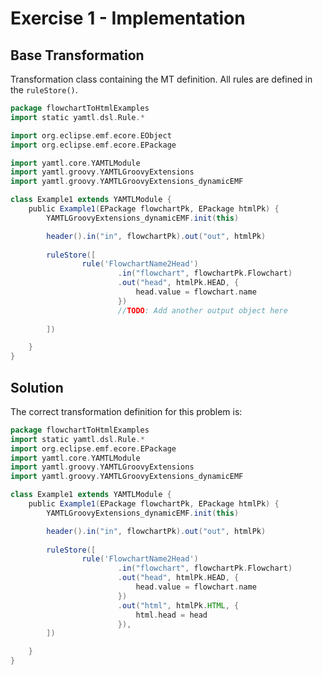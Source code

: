 # Exercise 1 - Implementation

## Base Transformation

Transformation class containing the MT definition. All rules are defined in the `ruleStore()`.

``` groovy
package flowchartToHtmlExamples
import static yamtl.dsl.Rule.*

import org.eclipse.emf.ecore.EObject
import org.eclipse.emf.ecore.EPackage

import yamtl.core.YAMTLModule
import yamtl.groovy.YAMTLGroovyExtensions
import yamtl.groovy.YAMTLGroovyExtensions_dynamicEMF

class Example1 extends YAMTLModule {
	public Example1(EPackage flowchartPk, EPackage htmlPk) {
		YAMTLGroovyExtensions_dynamicEMF.init(this)

		header().in("in", flowchartPk).out("out", htmlPk)
		
		ruleStore([
				rule('FlowchartName2Head')
						.in("flowchart", flowchartPk.Flowchart)
						.out("head", htmlPk.HEAD, {				
							head.value = flowchart.name
						})
                        //TODO: Add another output object here
                       
		])

	}
}
```

## Solution

The correct transformation definition for this problem is:

``` groovy
package flowchartToHtmlExamples
import static yamtl.dsl.Rule.*
import org.eclipse.emf.ecore.EPackage
import yamtl.core.YAMTLModule
import yamtl.groovy.YAMTLGroovyExtensions
import yamtl.groovy.YAMTLGroovyExtensions_dynamicEMF

class Example1 extends YAMTLModule {
	public Example1(EPackage flowchartPk, EPackage htmlPk) {
		YAMTLGroovyExtensions_dynamicEMF.init(this)

		header().in("in", flowchartPk).out("out", htmlPk)
		
		ruleStore([
				rule('FlowchartName2Head')
						.in("flowchart", flowchartPk.Flowchart)
						.out("head", htmlPk.HEAD, {				
							head.value = flowchart.name
						})
						.out("html", htmlPk.HTML, {
							html.head = head 
						}),
		])

	}
}
```